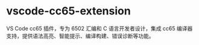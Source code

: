 # vscode-cc65-extension
VS Code cc65 插件，专为 6502 汇编和 C 语言开发者设计，集成 cc65 编译器支持，提供语法高亮、智能提示、编译构建、错误诊断等功能。
